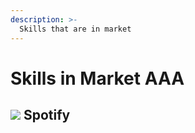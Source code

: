 ```yaml
---
description: >-
  Skills that are in market
---
```


# Skills in Market AAA
## ![](https://rawcdn.githack.com/forslund/spotify-skill/05c19c0fba8a4af150c6eb8cf2e955d59ac83d15/Spotify_Icon.png) Spotify
